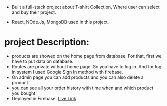 - Built a full-stack project about T-shirt Collection, Where user can select and buy their project.

- React, NOde.Js, MongoDB used in this project.

# project Description:
- products are showed on the home page from database. For that, first we have to put data on database.
- Routes are private without home page. So you have to log in. And for log in system I used Google Sign In method with firebase.
- On admin page you can add products and you can also delete a product.
- you can see all your order history with time when and which product you bought.
- Deployed in Firebase. [Live Link](https://men-t-shirt.web.app/)
